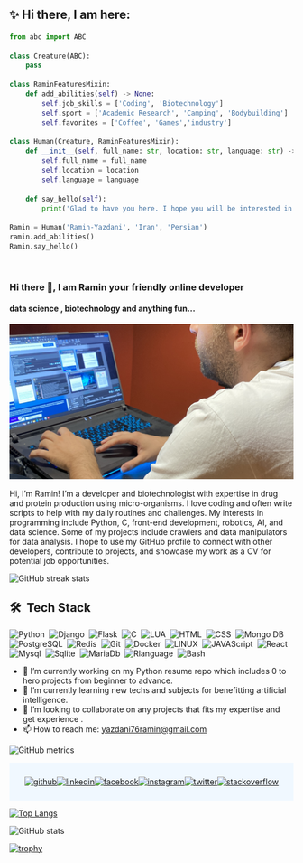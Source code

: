 
## :sparkles: Hi there, I am here:   

<div dir="ltr">

```python
from abc import ABC

class Creature(ABC):
    pass

class RaminFeaturesMixin:
    def add_abilities(self) -> None:
        self.job_skills = ['Coding', 'Biotechnology']
        self.sport = ['Academic Research', 'Camping', 'Bodybuilding']
        self.favorites = ['Coffee', 'Games','industry']
        
class Human(Creature, RaminFeaturesMixin):
    def __init__(self, full_name: str, location: str, language: str) -> None:       
        self.full_name = full_name
        self.location = location
        self.language = language

    def say_hello(self):
        print('Glad to have you here. I hope you will be interested in my projects')        
        
Ramin = Human('Ramin-Yazdani', 'Iran', 'Persian')   
ramin.add_abilities() 
Ramin.say_hello()    

```

 <br>




### Hi there 👋, I am Ramin your friendly online developer
#### data science , biotechnology and anything fun...
![data science , biotechnology and anything fun...](https://github.com/Raminyazdani/Raminyazdani/blob/master/IMG_2343.JPG?raw=true)

Hi, I’m Ramin! I’m a developer and biotechnologist with expertise in drug and protein production using micro-organisms. I love coding and often write scripts to help with my daily routines and challenges. My interests in programming include Python, C, front-end development, robotics, AI, and data science. Some of my projects include crawlers and data manipulators for data analysis. I hope to use my GitHub profile to connect with other developers, contribute to projects, and showcase my work as a CV for potential job opportunities.

<div>

![GitHub streak stats](https://streak-stats.demolab.com/?user=Raminyazdani) 

</div>


 ## 🛠 &nbsp;Tech Stack
![Python](https://img.shields.io/badge/Python-FFD43B?style=flat&logo=python&logoColor=blue)&nbsp;
![Django](https://img.shields.io/badge/Django-092E20?style=flat&logo=django&logoColor=green)&nbsp;
![Flask](https://img.shields.io/badge/Flask-000000?style=flat&logo=flask&logoColor=white)&nbsp;
![C](https://img.shields.io/badge/C%23-239120?style=flat&logo=c-sharp&logoColor=white)&nbsp;
![LUA](https://img.shields.io/badge/Lua-2C2D72?style=flat&logo=lua&logoColor=white)&nbsp;
![HTML](https://img.shields.io/badge/HTML5-E34F26?style=flat&logo=html5&logoColor=white)&nbsp;
![CSS](https://img.shields.io/badge/CSS3-1572B6?style=flat&logo=css3&logoColor=white)&nbsp;
![Mongo DB](https://img.shields.io/badge/MongoDB-4EA94B?style=flat&logo=mongodb&logoColor=white)&nbsp;
![PostgreSQL](https://img.shields.io/badge/PostgreSQL-316192?style=flat&logo=postgresql&logoColor=white)&nbsp;
![Redis](https://img.shields.io/badge/redis-%23DD0031.svg?&style=flat&logo=redis&logoColor=white)&nbsp;
![Git](https://img.shields.io/badge/GIT-E44C30?style=flat&logo=git&logoColor=white)&nbsp;
![Docker](https://img.shields.io/badge/Docker-2CA5E0?style=flat&logo=docker&logoColor=white)&nbsp;
![LINUX](https://img.shields.io/badge/Linux-FCC624?style=flat&logo=linux&logoColor=black)&nbsp;
![JAVAScript](https://img.shields.io/badge/JavaScript-323330?style=for-the-badge&logo=javascript&logoColor=F7DF1E)&nbsp;
![React](https://img.shields.io/badge/React-20232A?style=for-the-badge&logo=react&logoColor=61DAFB)&nbsp;
![Mysql](https://img.shields.io/badge/MySQL-005C84?style=for-the-badge&logo=mysql&logoColor=white)&nbsp;
![Sqlite](https://img.shields.io/badge/SQLite-07405E?style=for-the-badge&logo=sqlite&logoColor=white)&nbsp;
![MariaDb](https://img.shields.io/badge/MariaDB-003545?style=for-the-badge&logo=mariadb&logoColor=white)&nbsp;
![Rlanguage](https://img.shields.io/badge/R-276DC3?style=for-the-badge&logo=r&logoColor=white)&nbsp;
![Bash](https://img.shields.io/badge/Shell_Script-121011?style=for-the-badge&logo=gnu-bash&logoColor=white)&nbsp;


- 🔭 I’m currently working on my Python resume repo which includes 0 to hero projects from beginner to advance. 
- 🌱 I’m currently learning new techs and subjects for benefitting artificial intelligence. 
- 👯 I’m looking to collaborate on any projects that fits my expertise and get experience . 
- 📫 How to reach me: yazdani76ramin@gmail.com 

![GitHub metrics](https://metrics.lecoq.io/Raminyazdani)  

<div style="background-color:aliceblue;padding:25px;
    display: flex;
  align-items: center;
  justify-content: center;">
<a href="https://github.com/Raminyazdani">
<img src='https://cdn.jsdelivr.net/npm/simple-icons@3.0.1/icons/github.svg' alt='github' height='40'>
</a>

<a href="https://www.linkedin.com/in/ramin-yz/">
<img src='https://cdn.jsdelivr.net/npm/simple-icons@3.0.1/icons/linkedin.svg' alt='linkedin' height='40'>  
</a>

<a href="https://www.facebook.com/raminyazdani76">
<img src='https://cdn.jsdelivr.net/npm/simple-icons@3.0.1/icons/facebook.svg' alt='facebook' height='40'>  
</a>

<a href="https://www.instagram.com/ramin_yz/">
<img src='https://cdn.jsdelivr.net/npm/simple-icons@3.0.1/icons/instagram.svg' alt='instagram' height='40'>  
</a>

<a href="https://twitter.com/ramin_yz">
<img src='https://cdn.jsdelivr.net/npm/simple-icons@3.0.1/icons/twitter.svg' alt='twitter' height='40'>  

</a>
    

<a href="https://stackoverflow.com/users/ramin-yazdani">
<img src='https://cdn.jsdelivr.net/npm/simple-icons@3.0.1/icons/stackoverflow.svg' alt='stackoverflow' height='40'>  
</a>

</div>



[![Top Langs](https://github-readme-stats.vercel.app/api/top-langs/?username=Raminyazdani)](https://github.com/anuraghazra/github-readme-stats)

![GitHub stats](https://github-readme-stats.vercel.app/api?username=Raminyazdani&show_icons=true&count_private=true)  
 
[![trophy](https://github-profile-trophy.vercel.app/?username=Raminyazdani)](https://github.com/ryo-ma/github-profile-trophy)
